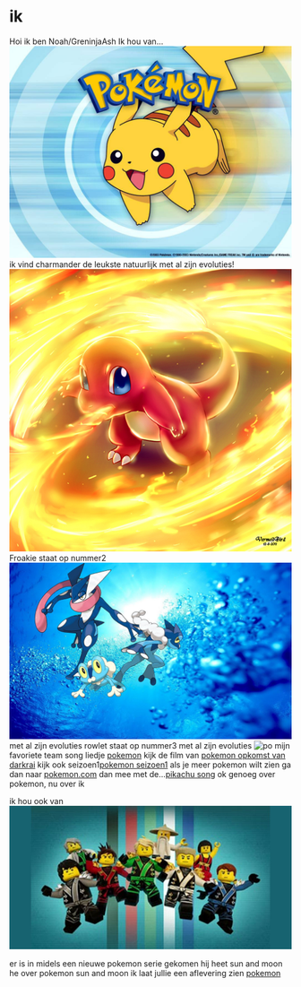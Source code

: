 # ik

Hoi ik ben Noah/GreninjaAsh
Ik hou van...
![pokemon](char.jpeg)
ik vind charmander de leukste natuurlijk met al zijn evoluties!
![pokie](frokie.jpeg)
Froakie staat op nummer2
![pok](froakie.jpeg)
met al zijn evoluties
rowlet staat op nummer3 met al zijn evoluties
![po](based-on-final-evolution-leaks-rowlet-is-clearly-the-best-sun-moon-starter)
mijn favoriete team song liedje [pokemon](https://www.youtube.com/watch?v=CQuObfTx6Cg)
kijk de film van [pokemon opkomst van darkrai](https://www.youtube.com/watch?v=ne26-P4byXI)
kijk ook seizoen1[pokemon seizoen1](https://www.youtube.com/watch?v=YwJu9sHqQ_k&list=PLV53TKZtH2Q8mjfNsBarnPicoRN8ID0tl)
als je meer pokemon wilt zien ga dan naar [pokemon.com](http://www.pokemon.com/us/pokemon-episodes/)
dan mee met de...[pikachu song](https://www.youtube.com/watch?v=sSMNKQl5DYo)
ok genoeg over pokemon, nu over ik

ik hou ook van ![lego ninjago](hec.jpeg)


er is in midels een nieuwe pokemon serie gekomen hij heet sun and moon
he over pokemon sun and moon ik laat jullie een aflevering zien [pokemon](https://www.youtube.com/watch?v=EI45Gh5q9AE)





































































































































































































































































































































































































































































































































































































































































































































































































































































































































































































































































































































































































































































































































































































































































































































































































































































































































































































































































































































































































































































































































































































































